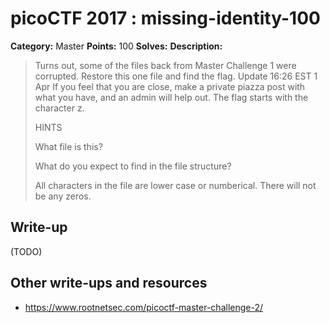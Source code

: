 # picoCTF 2017 : missing-identity-100

**Category:** Master
**Points:** 100
**Solves:** 
**Description:**

> Turns out, some of the files back from Master Challenge 1 were corrupted. Restore this one file and find the flag. Update 16:26 EST 1 Apr If you feel that you are close, make a private piazza post with what you have, and an admin will help out. The flag starts with the character z.
> 
> 
>  HINTS
> 
> What file is this?
> 
> What do you expect to find in the file structure?
> 
> All characters in the file are lower case or numberical. There will not be any zeros.


## Write-up

(TODO)

## Other write-ups and resources

* https://www.rootnetsec.com/picoctf-master-challenge-2/
